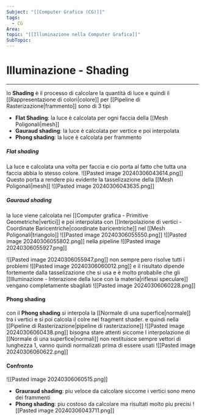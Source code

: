 ```yaml
---
Subject: "[[Computer Grafica (CG)]]"
tags:
  - CG
Area: 
topic: "[[Illuminazione nella Computer Grafica]]"
SubTopic:
---
```


# Illuminazione - Shading
---
lo __Shading__ è il processo di calcolare la quantità di luce e quindi il [[Rappresentazione di colori|colore]] per [[Pipeline di Rasterizazione|frammento]] sono di 3 tipi
- __Flat Shading__: la luce è calcolata per ogni faccia della [[Mesh Poligonali|mesh]]
- __Gauraud shading__: la luce è calcolata per vertice e poi interpolata
- __Phong shading__: la luce è calcolata per frammento


##### Flat shading
La luce e calcolata una volta per faccia e cio porta al fatto che tutta una faccia abbia lo stesso colore.
![[Pasted image 20240306043614.png]]
Questo porta a rendere piu evidente la tasselizazione della [[Mesh Poligonali|mesh]]
![[Pasted image 20240306043635.png]]
##### Gauraud shading
la luce viene calcolata nei [[Computer grafica - Primitive Geometriche|vertici]] e poi interpolata con [[Interpolazione di vertici - Coordinate Baricentriche|coordinate baricentriche]] nel [[Mesh Poligonali|triangolo]]
![[Pasted image 20240306055550.png]]
![[Pasted image 20240306055802.png]]
nella pipeline 
![[Pasted image 20240306055927.png]]

![[Pasted image 20240306055947.png]]
non sempre pero risolve tutti i problemi 
![[Pasted image 20240306060012.png]]
e il risultato dipende fortemente dalla tasselizazione che si usa e è molto probabile che gli [[Illuminazione - Interazione della luce con la materia|riflessi speculare]] vengano completamente sbagliati
![[Pasted image 20240306060228.png]]



#### Phong shading
con il __Phong shading__ si interpola la [[Normale di una superfice|normale]] tra i vertici e si poi calcola il colre nel fragment shader.
e quindi nella [[Pipeline di Rasterizazione|pipeline di rasterizazione]]
![[Pasted image 20240306060438.png]]
bisogna stare attenti siccome l interpolazione di [[Normale di una superfice|normali]] non restituisce sempre vettori di lunghezza 1, vanno quindi normalizati prima di essere usati
![[Pasted image 20240306060622.png]]
#### Confronto

![[Pasted image 20240306060515.png]]
- __Grauraud shading__: piu veloce da calcolare siccome i vertici sono meno dei frammenti
- __Phong shading__: piu costoso da calcolare ma risultati molto piu precisi
![[Pasted image 20240306043711.png]]